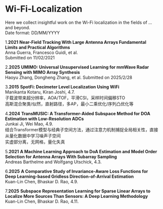 # Wi-Fi-Localization
Here we collect insightful work on the Wi-Fi localization in the fields of ... and beyond.  
Date format: DD/MM/YYYY  

1.**2021**  **Near-Field Tracking With Large Antenna Arrays Fundamental Limits and Practical Algorithms**  
Anna Guerra, Francesco Guidi, et al.  
Submitted on 11/02/2021

2.**2025**  **UMIMO: Universal Unsupervised Learning for mmWave Radar Sensing with MIMO Array Synthesis**  
Haoyu Zhang, Dongheng Zhang, et al. 
Submitted on 2025/2/28

3.**2015**  **SpotFi: Decimeter Level Localization Using WiFi**  
Manikanta Kotaru, Kiran Joshi, 4.7.  
子载波带来超分辨率，AOA/TOF，平滑CSI，采样时间偏移STO  
高斯混合聚类/似然，直射路径，多AP，最小二乘优化/序列凸优化等

4.**2024**  **TransMUSIC: A Transformer-Aided Subspace Method for DOA Estimation with Low-Resolution ADCs**  
Junkai Ji, Wei Mao, 4.9.  
结合Transformer模型与经典子空间方法，通过注意力机制捕捉全局相关性，直接从量化数据中学习噪声子空间  
实虚部分离，无网格，量化失真

5.**2021**  **A Machine Learning Approach to DoA Estimation and Model Order Selection for Antenna Arrays With Subarray Sampling**  
Andreas Barthelme and Wolfgang Utschick, 4.3.

6.**2025**  **A Comparative Study of Invariance-Aware Loss Functions for Deep Learning-based Gridless Direction-of-Arrival Estimation**  
Kuan-Lin Chen, Bhaskar D. Rao, 4.9.

7.**2025**  **Subspace Representation Learning for Sparse Linear Arrays to Localize More Sources Than Sensors: A Deep Learning Methodology**  
Kuan-Lin Chen, Bhaskar D. Rao, 4.11.
